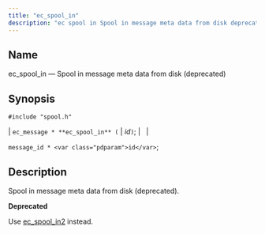 ```yaml
---
title: "ec_spool_in"
description: "ec spool in Spool in message meta data from disk deprecated ec message ec spool in id message id id Spool in message meta data from disk deprecated Use ec spool in 2 instead..."
---
```


<a name="apis.ec_spool_in"></a> 
## Name

ec_spool_in — Spool in message meta data from disk (deprecated)

## Synopsis

`#include "spool.h"`

| `ec_message * **ec_spool_in** (` | <var class="pdparam">id</var>`)`; |   |

`message_id * <var class="pdparam">id</var>`;<a name="idp62523536"></a> 
## Description

Spool in message meta data from disk (deprecated).

**<a name="idp62524768"></a> Deprecated**

Use [ec_spool_in2](/momentum/3/3-api/apis-ec-spool-in-2) instead.